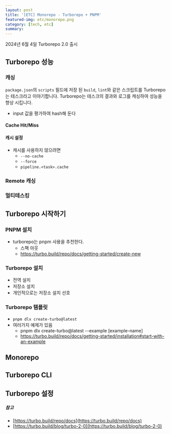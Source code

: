 ```yaml
---
layout: post
title: '[ETC] Monorepo - Turborepo + PNPM'
featured-img: etc/monorepo.png
category: [tech, etc]
summary:
---
```


2024년 6월 4일 Turborepo 2.0 출시

## Turborepo 성능

### 캐싱
`package.json`의 `scripts` 필드에 저장 된 `build`, `lint`와 같은 스크립트를 Turborepo는 테스크라고 이야기합니다. Turborepo는 테스크의 결과와 로그를 캐싱하여 성능을 향상 시킵니다.

- input 값을 평가하여 hash해 둔다

#### Cache Hit/Miss

#### 캐시 설정
- 캐시를 사용하지 않으려면
  - `--no-cache`
  - `--force`
  - `pipeline.<task>.cache`

### Remote 캐싱

### 멀티테스킹

## Turborepo 시작하기

### PNPM 설치
- turborepo는 pnpm 사용을 추천한다.
  - 스팩 아웃
  - https://turbo.build/repo/docs/getting-started/create-new

### Turborepo 설치
- 전역 설치
- 저장소 설치
- 개인적으로는 저장소 설치 선호

### Turborepo 템플릿
- `pnpm dlx create-turbo@latest`
- 여러가지 예제가 있음
  - pnpm dlx create-turbo@latest --example [example-name]
  - https://turbo.build/repo/docs/getting-started/installation#start-with-an-example

## Monorepo

## Turborepo CLI

## Turborepo 설정

##### 참고
- [https://turbo.build/repo/docs](https://turbo.build/repo/docs)
- [https://turbo.build/blog/turbo-2-0](https://turbo.build/blog/turbo-2-0)
